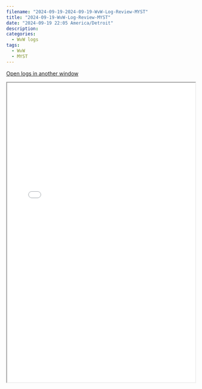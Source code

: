 ```yaml
---
filename: "2024-09-19-2024-09-19-WvW-Log-Review-MYST"
title: "2024-09-19-WvW-Log-Review-MYST"
date: "2024-09-19 22:05 America/Detroit"
description: 
categories:
  - WvW logs
tags:
  - WvW
  - MYST
---
```

 <a href="/assets/wvwlogs/reports20240919_MYST.html#202409192202-WvW-Log-Review" target="_blank">Open logs in another window</a>

<iframe src="/assets/wvwlogs/reports20240919_MYST.html#202409192202-WvW-Log-Review" width="100%" height="800" style="display:block; margin: 0 auto;"> </iframe>